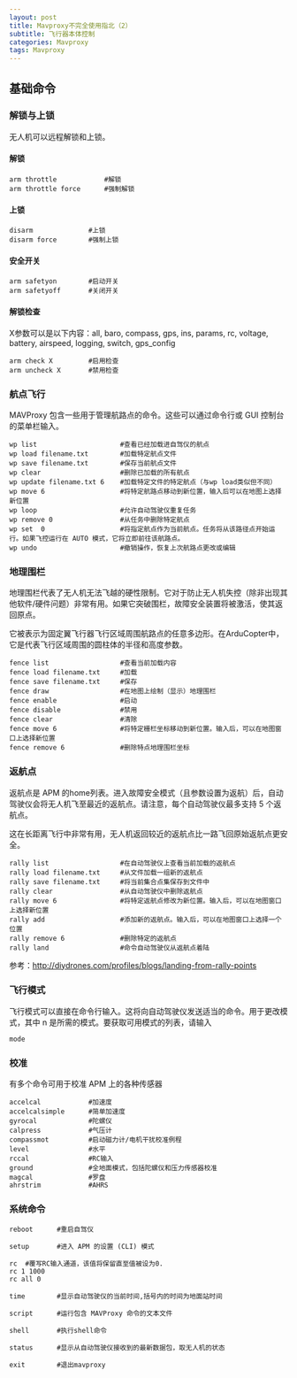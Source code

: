 ```yaml
---
layout: post
title: Mavproxy不完全使用指北（2）
subtitle: 飞行器本体控制
categories: Mavproxy
tags: Mavproxy
---
```


## 基础命令

### 解锁与上锁

无人机可以远程解锁和上锁。

#### 解锁

```
arm throttle			#解锁
arm throttle force		#强制解锁
```

#### 上锁

```
disarm				#上锁
disarm force		#强制上锁
```

#### 安全开关

```
arm safetyon		#启动开关
arm safetyoff		#关闭开关
```

#### 解锁检查

X参数可以是以下内容：all, baro, compass, gps, ins, params, rc, voltage, battery, airspeed, logging, switch, gps_config

```
arm check X			#启用检查
arm uncheck X		#禁用检查
```

### 航点飞行

MAVProxy 包含一些用于管理航路点的命令。这些可以通过命令行或 GUI 控制台的菜单栏输入。

```
wp list						#查看已经加载进自驾仪的航点
wp load filename.txt		#加载特定航点文件
wp save filename.txt		#保存当前航点文件
wp clear					#删除已加载的所有航点
wp update filename.txt 6	#加载特定文件的特定航点（与wp load类似但不同）
wp move 6					#将特定航路点移动到新位置，输入后可以在地图上选择新位置
wp loop						#允许自动驾驶仪重复任务
wp remove 0					#从任务中删除特定航点
wp set 	0					#将指定航点作为当前航点。任务将从该路径点开始运行。如果飞控运行在 AUTO 模式，它将立即前往该航路点。
wp undo						#撤销操作，恢复上次航路点更改或编辑
```

### 地理围栏

地理围栏代表了无人机无法飞越的硬性限制。它对于防止无人机失控（除非出现其他软件/硬件问题）非常有用。如果它突破围栏，故障安全装置将被激活，使其返回原点。

它被表示为固定翼飞行器飞行区域周围航路点的任意多边形。在ArduCopter中，它是代表飞行区域周围的圆柱体的半径和高度参数。

```
fence list					#查看当前加载内容
fence load filename.txt		#加载
fence save filename.txt		#保存
fence draw					#在地图上绘制（显示）地理围栏
fence enable				#启动
fence disable				#禁用
fence clear					#清除
fence move 6				#将特定栅栏坐标移动到新位置。输入后，可以在地图窗口上选择新位置
fence remove 6				#删除特点地理围栏坐标
```

### 返航点

返航点是 APM 的home列表。进入故障安全模式（且参数设置为返航）后，自动驾驶仪会将无人机飞至最近的返航点。请注意，每个自动驾驶仪最多支持 5 个返航点。

这在长距离飞行中非常有用，无人机返回较近的返航点比一路飞回原始返航点更安全。

```
rally list					#在自动驾驶仪上查看当前加载的返航点
rally load filename.txt		#从文件加载一组新的返航点
rally save filename.txt		#将当前集合点集保存到文件中
rally clear					#从自动驾驶仪中删除返航点
rally move 6				#将特定返航点修改为新位置。输入后，可以在地图窗口上选择新位置
rally add					#添加新的返航点。输入后，可以在地图窗口上选择一个位置
rally remove 6				#删除特定的返航点
rally land					#命令自动驾驶仪从返航点着陆
```

参考：http://diydrones.com/profiles/blogs/landing-from-rally-points

### 飞行模式

飞行模式可以直接在命令行输入。这将向自动驾驶仪发送适当的命令。用于更改模式，其中 n 是所需的模式。要获取可用模式的列表，请输入

```
mode
```

### 校准

有多个命令可用于校准 APM 上的各种传感器

```
accelcal			#加速度
accelcalsimple		#简单加速度
gyrocal				#陀螺仪
calpress			#气压计
compassmot			#启动磁力计/电机干扰校准例程
level				#水平
rccal				#RC输入
ground				#全地面模式，包括陀螺仪和压力传感器校准
magcal				#罗盘
ahrstrim			#AHRS
```

### 系统命令

```
reboot		#重启自驾仪

setup		#进入 APM 的设置 (CLI) 模式

rc	#覆写RC输入通道，该值将保留直至值被设为0.
rc 1 1000
rc all 0

time		#显示自动驾驶仪的当前时间,括号内的时间为地面站时间

script		#运行包含 MAVProxy 命令的文本文件

shell		#执行shell命令

status		#显示从自动驾驶仪接收到的最新数据包，取无人机的状态

exit		#退出mavproxy
```


